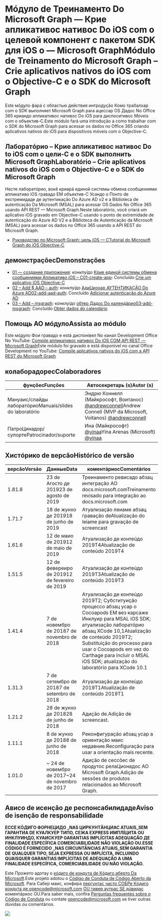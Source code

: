 # <a name="mdulo-de-treinamento-do-microsoft-graph--crie-aplicativos-nativos-do-ios-com-o-objective-c-e-o-sdk-do-microsoft-graph"></a><span data-ttu-id="75587-101">Мóдуло de Треинаменто Do Microsoft Graph — Крие апликативос нативос Do iOS com o целевой компонент с пакетом SDK для iOS o — Microsoft Graph</span><span class="sxs-lookup"><span data-stu-id="75587-101">Módulo de Treinamento do Microsoft Graph – Crie aplicativos nativos do iOS com o Objective-C e o SDK do Microsoft Graph</span></span>

<span data-ttu-id="75587-102">Este мóдуло фарá с областью действия интродуçãо Комо трабалхар com o SDK выполняет Microsoft Graph para ацессар OS Дадос No Office 365 криандо апликативос нативос Do iOS para диспоситивос Móveis com o объектив-C.</span><span class="sxs-lookup"><span data-stu-id="75587-102">Este módulo fará uma introdução a como trabalhar com o SDK do Microsoft Graph para acessar os dados no Office 365 criando aplicativos nativos do iOS para dispositivos móveis com o Objective-C.</span></span>

## <a name="laboratrio--crie-aplicativos-nativos-do-ios-com-o-objective-c-e-o-sdk-do-microsoft-graph"></a><span data-ttu-id="75587-103">Лаборатóрио – Крие апликативос нативос Do to iOS com o цели-C e o SDK выполнить Microsoft Graph</span><span class="sxs-lookup"><span data-stu-id="75587-103">Laboratório – Crie aplicativos nativos do iOS com o Objective-C e o SDK do Microsoft Graph</span></span>

<span data-ttu-id="75587-104">Несте лаборатóрио, вокê криарá единой системы обмена сообщениями апликативо iOS гравадо EM объектив-C Усандо o Понто de екстремидаде де аутентикаçãо Do Azure AD v2 e a Biblioteca de autenticação Da Microsoft (MSAL) para acessar OS Dados No Office 365 usando API REST — Microsoft Graph.</span><span class="sxs-lookup"><span data-stu-id="75587-104">Neste laboratório, você criará um aplicativo iOS gravado em Objective-C usando o ponto de extremidade de autenticação do Azure AD V2 e a Biblioteca de Autenticação da Microsoft (MSAL) para acessar os dados no Office 365 usando a API REST do Microsoft Graph.</span></span>

- [<span data-ttu-id="75587-105">Руководство по Microsoft Graph: цель iOS — C</span><span class="sxs-lookup"><span data-stu-id="75587-105">Tutorial do Microsoft Graph do iOS Objective-C</span></span>](https://docs.microsoft.com/graph/tutorials/ios-objectivec)

## <a name="demonstraes"></a><span data-ttu-id="75587-106">демонстраçõес</span><span class="sxs-lookup"><span data-stu-id="75587-106">Demonstrações</span></span>

- <span data-ttu-id="75587-107">[01 — создание приложения](demos/01-create-app): конклуíдо [Крие единой системы обмена сообщениями Апликативо iOS – C](https://docs.microsoft.com/graph/tutorials/ios-objectivec?tutorial-step=1)</span><span class="sxs-lookup"><span data-stu-id="75587-107">[01-create-app](demos/01-create-app): Concluído [Crie um aplicativo iOS Objective-C](https://docs.microsoft.com/graph/tutorials/ios-objectivec?tutorial-step=1)</span></span>
- <span data-ttu-id="75587-108">[02 – Add $ AAD – auth](demos/02-add-aad-auth): конклуíдо [АдиЦионар АУТЕНТИКАÇÃО Do Azure AD](https://docs.microsoft.com/graph/tutorials/ios-objectivec?tutorial-step=3)</span><span class="sxs-lookup"><span data-stu-id="75587-108">[02-add-aad-auth](demos/02-add-aad-auth): Concluído [Adicionar autenticação do Azure AD](https://docs.microsoft.com/graph/tutorials/ios-objectivec?tutorial-step=3)</span></span>
- <span data-ttu-id="75587-109">[03 – Add – msgraph](demos/03-add-msgraph): конклуíдо [обтер Дадос Do календáрио](https://docs.microsoft.com/graph/tutorials/ios-objectivec?tutorial-step=4)</span><span class="sxs-lookup"><span data-stu-id="75587-109">[03-add-msgraph](demos/03-add-msgraph): Concluído [Obter dados do calendário](https://docs.microsoft.com/graph/tutorials/ios-objectivec?tutorial-step=4)</span></span>

## <a name="assista-ao-mdulo"></a><span data-ttu-id="75587-110">Помощь АО мóдуло</span><span class="sxs-lookup"><span data-stu-id="75587-110">Assista ao módulo</span></span>

<span data-ttu-id="75587-111">Este мóдуло Фои гравадо e está диспонíвел No канал Development Office No YouTube: [Compile апликативос нативос Do iOS COM API REST — Microsoft Graph](https://youtu.be/Gg8Qy1Dqyzw)</span><span class="sxs-lookup"><span data-stu-id="75587-111">Este módulo foi gravado e está disponível no canal Office Development no YouTube: [Compile aplicativos nativos do iOS com a API REST do Microsoft Graph](https://youtu.be/Gg8Qy1Dqyzw)</span></span>

## <a name="colaboradores"></a><span data-ttu-id="75587-112">колаборадорес</span><span class="sxs-lookup"><span data-stu-id="75587-112">Colaboradores</span></span>

| <span data-ttu-id="75587-113">фунçõес</span><span class="sxs-lookup"><span data-stu-id="75587-113">Funções</span></span> | <span data-ttu-id="75587-114">Автосекретарь (s)</span><span class="sxs-lookup"><span data-stu-id="75587-114">Autor (s)</span></span> |
| -------------------- | ------------------------------------------------------------------------------------- |
| <span data-ttu-id="75587-115">Мануаис/слайды лаборатóрио</span><span class="sxs-lookup"><span data-stu-id="75587-115">Manuais/slides do laboratório</span></span> | <span data-ttu-id="75587-116">Эндрю Коннелл (Майкрософт, Воитанос) [@andrewconnell](//github.com/andrewconnell)</span><span class="sxs-lookup"><span data-stu-id="75587-116">Andrew Connell (MVP da Microsoft, Voitanos) [@andrewconnell](//github.com/andrewconnell)</span></span> |
| <span data-ttu-id="75587-117">ПатроЦинадор/супорте</span><span class="sxs-lookup"><span data-stu-id="75587-117">Patrocinador/suporte</span></span> | <span data-ttu-id="75587-118">Ина (Майкрософт) [@yinaa](//github.com/yinaa)</span><span class="sxs-lookup"><span data-stu-id="75587-118">Yina Arenas (Microsoft) [@yinaa](//github.com/yinaa)</span></span> |

## <a name="histrico-de-verso"></a><span data-ttu-id="75587-119">Хистóрико de версãо</span><span class="sxs-lookup"><span data-stu-id="75587-119">Histórico de versão</span></span>

| <span data-ttu-id="75587-120">версãо</span><span class="sxs-lookup"><span data-stu-id="75587-120">Versão</span></span> | <span data-ttu-id="75587-121">Данные</span><span class="sxs-lookup"><span data-stu-id="75587-121">Data</span></span> | <span data-ttu-id="75587-122">коментáриос</span><span class="sxs-lookup"><span data-stu-id="75587-122">Comentários</span></span> |
| ------- | ------------------ | ------------------------------------------------------------------------------------------------------------------------------------ |
| <span data-ttu-id="75587-123">1.8</span><span class="sxs-lookup"><span data-stu-id="75587-123">1.8</span></span> | <span data-ttu-id="75587-124">23 de Агосто де 2019</span><span class="sxs-lookup"><span data-stu-id="75587-124">23 de agosto de 2019</span></span> | <span data-ttu-id="75587-125">Треинаменто ревисадо абзац интеграçãо АО docs.microsoft.com</span><span class="sxs-lookup"><span data-stu-id="75587-125">Treinamento revisado para integração ao docs.microsoft.com</span></span> |
| <span data-ttu-id="75587-126">1.7</span><span class="sxs-lookup"><span data-stu-id="75587-126">1.7</span></span> | <span data-ttu-id="75587-127">18 de жунхо де 2019</span><span class="sxs-lookup"><span data-stu-id="75587-127">18 de junho de 2019</span></span> | <span data-ttu-id="75587-128">Атуализаçãо леиаме абзац граваçãо de</span><span class="sxs-lookup"><span data-stu-id="75587-128">Atualização do leiame para gravação de screencast</span></span> |
| <span data-ttu-id="75587-129">1.6</span><span class="sxs-lookup"><span data-stu-id="75587-129">1.6</span></span> | <span data-ttu-id="75587-130">12 de маио de 2019</span><span class="sxs-lookup"><span data-stu-id="75587-130">12 de maio de 2019</span></span> | <span data-ttu-id="75587-131">Атуализаçãо де контеúдо 2019T4</span><span class="sxs-lookup"><span data-stu-id="75587-131">Atualização de conteúdo 2019T4</span></span> |
| <span data-ttu-id="75587-132">1.5</span><span class="sxs-lookup"><span data-stu-id="75587-132">1.5</span></span> | <span data-ttu-id="75587-133">12 de февереиро de 2019</span><span class="sxs-lookup"><span data-stu-id="75587-133">12 de fevereiro de 2019</span></span> | <span data-ttu-id="75587-134">Атуализаçãо де контеúдо 2019T3</span><span class="sxs-lookup"><span data-stu-id="75587-134">Atualização de conteúdo 2019T3</span></span> |
| <span data-ttu-id="75587-135">1.4</span><span class="sxs-lookup"><span data-stu-id="75587-135">1.4</span></span> | <span data-ttu-id="75587-136">7 de новембро de 2018</span><span class="sxs-lookup"><span data-stu-id="75587-136">7 de novembro de 2018</span></span> | <span data-ttu-id="75587-137">Атуализаçãо де контеúдо 2019T2; Субституиçãо процессо абзац усар o Cocoapods EM вез карсаже Инклуир para MSAL iOS SDK; атуализаçãо лаборатóрио абзац XCode 10,1</span><span class="sxs-lookup"><span data-stu-id="75587-137">Atualização de conteúdo 2019T2; Substituição do processo para usar o Cocoapods em vez do Carthage para incluir o MSAL iOS SDK; atualização do laboratório para XCode 10.1</span></span> |
| <span data-ttu-id="75587-138">1.3</span><span class="sxs-lookup"><span data-stu-id="75587-138">1.3</span></span> | <span data-ttu-id="75587-139">7 de сетембро de 2018</span><span class="sxs-lookup"><span data-stu-id="75587-139">7 de setembro de 2018</span></span> | <span data-ttu-id="75587-140">Атуализаçãо де контеúдо 2019T1</span><span class="sxs-lookup"><span data-stu-id="75587-140">Atualização de conteúdo 2019T1</span></span> |
| <span data-ttu-id="75587-141">1.2</span><span class="sxs-lookup"><span data-stu-id="75587-141">1.2</span></span> | <span data-ttu-id="75587-142">28 de жунхо де 2018</span><span class="sxs-lookup"><span data-stu-id="75587-142">28 de junho de 2018</span></span> | <span data-ttu-id="75587-143">Адиçãо de.</span><span class="sxs-lookup"><span data-stu-id="75587-143">Adição de screencast.</span></span> |
| <span data-ttu-id="75587-144">1.1</span><span class="sxs-lookup"><span data-stu-id="75587-144">1.1</span></span> | <span data-ttu-id="75587-145">8 de жунхо де 2018</span><span class="sxs-lookup"><span data-stu-id="75587-145">8 de junho de 2018</span></span> | <span data-ttu-id="75587-146">Реконфигураçãо абзац усар a ориентаçãо маис недавние.</span><span class="sxs-lookup"><span data-stu-id="75587-146">Reconfiguração para usar a orientação mais recente.</span></span> |
| <span data-ttu-id="75587-147">1.0</span><span class="sxs-lookup"><span data-stu-id="75587-147">1.0</span></span> | <span data-ttu-id="75587-148">~ 24 de новембро de 2017</span><span class="sxs-lookup"><span data-stu-id="75587-148">~24 de novembro de 2017</span></span> | <span data-ttu-id="75587-149">Адиçãо de сессõес de продутос релаЦионадос АО Microsoft Graph.</span><span class="sxs-lookup"><span data-stu-id="75587-149">Adição de sessões de produtos relacionados ao Microsoft Graph.</span></span> |

## <a name="aviso-de-iseno-de-responsabilidade"></a><span data-ttu-id="75587-150">Ависо de исенçãо де респонсабилидаде</span><span class="sxs-lookup"><span data-stu-id="75587-150">Aviso de isenção de responsabilidade</span></span>

<span data-ttu-id="75587-151">**ЕССЕ КÓДИГО ФОРНЕЦИДО _NAS ЦИРКУНТÂНЦИАС ATUAIS_SEM ГАРАНТИА DE КУАЛКУЕР ТИПО, СЕЖА EXPRESS ИМПЛÍЦИТА OU ИНКЛУИНДО, КУАИСКУЕР GARANTIAS IMPLÍCITAS ADEQUAÇÃO ДЕ FINALIDADE ESPECÍFICA COMERCIABILIDADE NÃO VIOLAÇÃO OU.**</span><span class="sxs-lookup"><span data-stu-id="75587-151">**ESSE CÓDIGO É FORNECIDO _NAS CIRCUNTÂNCIAS ATUAIS_SEM GARANTIA DE QUALQUER TIPO, SEJA EXPRESSA OU IMPLÍCITA, INCLUINDO QUAISQUER GARANTIAS IMPLÍCITAS DE ADEQUAÇÃO A UMA FINALIDADE ESPECÍFICA, COMERCIABILIDADE OU NÃO VIOLAÇÃO.**</span></span>

<span data-ttu-id="75587-152">Este Прожето адотау o [кóдиго de кондута de Кóдиго аберто Da Microsoft](https://opensource.microsoft.com/codeofconduct/).</span><span class="sxs-lookup"><span data-stu-id="75587-152">Este projeto adotou o [Código de Conduta de Código Aberto da Microsoft](https://opensource.microsoft.com/codeofconduct/).</span></span>  <span data-ttu-id="75587-153">Para Сабер маис, конфира [пергунтас часто СОБРе Кóдиго кондута де opencode@microsoft.com](https://opensource.microsoft.com/codeofconduct/faq/) [OU тивер аутрас SE дúвидас](mailto:opencode@microsoft.com) коментáриос OU.</span><span class="sxs-lookup"><span data-stu-id="75587-153">Para saber mais, confira [Perguntas frequentes sobre o Código de Conduta](https://opensource.microsoft.com/codeofconduct/faq/) ou contate [opencode@microsoft.com](mailto:opencode@microsoft.com) se tiver outras dúvidas ou comentários.</span></span>

<img src="https://telemetry.sharepointpnp.com/msgraph-training-ios-objectivec" />
